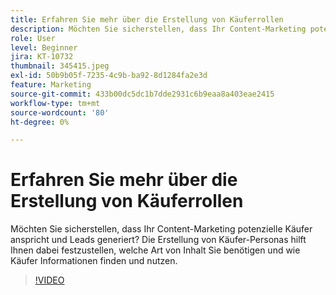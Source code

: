 ```yaml
---
title: Erfahren Sie mehr über die Erstellung von Käuferrollen
description: Möchten Sie sicherstellen, dass Ihr Content-Marketing potenzielle Käufer anspricht und Leads generiert? Die Erstellung von Käufer-Personas hilft Ihnen dabei festzustellen, welche Art von Inhalt Sie benötigen und wie Käufer Informationen finden und nutzen.
role: User
level: Beginner
jira: KT-10732
thumbnail: 345415.jpeg
exl-id: 50b9b05f-7235-4c9b-ba92-8d1284fa2e3d
feature: Marketing
source-git-commit: 433b00dc5dc1b7dde2931c6b9eaa8a403eae2415
workflow-type: tm+mt
source-wordcount: '80'
ht-degree: 0%

---
```


# Erfahren Sie mehr über die Erstellung von Käuferrollen

Möchten Sie sicherstellen, dass Ihr Content-Marketing potenzielle Käufer anspricht und Leads generiert? Die Erstellung von Käufer-Personas hilft Ihnen dabei festzustellen, welche Art von Inhalt Sie benötigen und wie Käufer Informationen finden und nutzen.

>[!VIDEO](https://video.tv.adobe.com/v/345415/?quality=12&learn=on)
